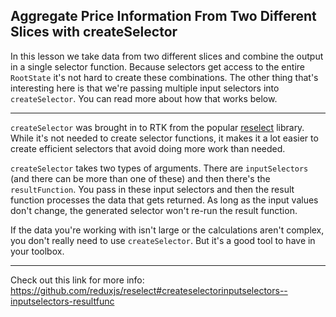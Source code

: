 ## Aggregate Price Information From Two Different Slices with createSelector

In this lesson we take data from two different slices and combine the output in
a single selector function. Because selectors get access to the entire
`RootState` it's not hard to create these combinations. The other thing that's
interesting here is that we're passing multiple input selectors into
`createSelector`. You can read more about how that works below.

---

`createSelector` was brought in to RTK from the popular
[reselect](https://github.com/reduxjs/reselect) library. While it's not needed
to create selector functions, it makes it a lot easier to create efficient
selectors that avoid doing more work than needed.

`createSelector` takes two types of arguments. There are `inputSelectors` (and
there can be more than one of these) and then there's the `resultFunction`. You
pass in these input selectors and then the result function processes the data
that gets returned. As long as the input values don't change, the generated
selector won't re-run the result function.

If the data you're working with isn't large or the calculations aren't complex,
you don't really need to use `createSelector`. But it's a good tool to have in
your toolbox.

---

Check out this link for more info:
https://github.com/reduxjs/reselect#createselectorinputselectors--inputselectors-resultfunc
